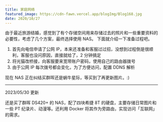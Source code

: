 ```yaml
---
title: 家庭网络
featured_image: https://cdn-fawn.vercel.app/blogImg/Blog168.jpg
date: 2020/10/27
---
```


由于最近旅游结婚，感觉到了有个存储空间用来存储过去的照片和一些重要资料的必要性，考虑了几个方案，最终选择使用 NAS。
下面就介绍一下准备过程吧。

1. 首先向电信申请了公网 IP，本来还准备和客服过过招，没想到过程倒是很顺利，客服也没问原因，直接就给了，2 分钟搞定
2. 将光猫改桥接，向客服要来宽带账户密码，使用自己的路由器拨号
3. 由于公网 IP 每次拨号都会变化，为了方便访问，配置 DDNS 解析

现在 NAS 正在纠结买群晖还是蜗牛星际，等买到了再更新图片。:)

***  
2023/05/30 更新

还是买了群晖 DS420+ 的 NAS，配了四块希捷 8T 的硬盘，主要存储日常图片和一些 PT 纪录片、动漫等。还利用 Docker 将其作为旁路由，实现访问「互联网」的需求。
